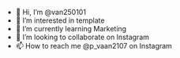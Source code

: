 - 👋 Hi, I’m @van250101
- 👀 I’m interested in template
- 🌱 I’m currently learning Marketing
- 💞️ I’m looking to collaborate on Instagram
- 📫 How to reach me @p_vaan2107 on Instagram

<!---
van250101/van250101 is a ✨ special ✨ repository because its `README.md` (this file) appears on your GitHub profile.
You can click the Preview link to take a look at your changes.
--->
